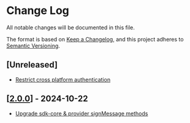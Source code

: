 # Change Log

All notable changes will be documented in this file.

The format is based on [Keep a Changelog](https://keepachangelog.com/en/1.0.0/),
and this project adheres to [Semantic Versioning](https://semver.org/spec/v2.0.0.html).

## [Unreleased]

- [Restrict cross platform authentication](https://github.com/TerraDharitri/drt-js-sdk-passkey-provider/pull/16)

## [[2.0.0](https://github.com/TerraDharitri/drt-js-sdk-passkey-provider/pull/15)] - 2024-10-22

- [Upgrade sdk-core & provider signMessage methods](https://github.com/TerraDharitri/drt-js-sdk-passkey-provider/pull/14)



